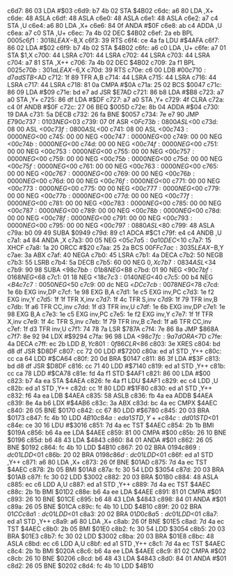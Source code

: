 c6d7: 86 03     LDA    #$03
c6d9: b7 4b 02  STA    $4B02
c6dc: a6 80     LDA    ,X+
c6de: 48        ASLA
c6df: 48        ASLA
c6e0: 48        ASLA
c6e1: 48        ASLA
c6e2: a7 c4     STA    ,U
c6e4: a6 80     LDA    ,X+
c6e6: 84 0f     ANDA   #$0F
c6e8: ab c4     ADDA   ,U
c6ea: a7 c0     STA    ,U+
c6ec: 7a 4b 02  DEC    $4B02
c6ef: 2a eb     BPL    $0005
c6f1: 30 18     LEAX   -$8,X
c6f3: 39        RTS
c6f4: ce 4a fa  LDU    #$4AFA
c6f7: 86 02     LDA    #$02
c6f9: b7 4b 02  STA    $4B02
c6fc: a6 c0     LDA    ,U+
c6fe: a7 01     STA    $1,X
c700: 44        LSRA
c701: 44        LSRA
c702: 44        LSRA
c703: 44        LSRA
c704: a7 81     STA    ,X++
c706: 7a 4b 02  DEC    $4B02
c709: 2a f1     BPL    $0025
c70b: 30 1a     LEAX   -$6,X
c70d: 39        RTS
c70e: c6 00     LDB    #$00
c710: d7 ad     STB    <$AD
c712: 1f 89     TFR    A,B
c714: 44        LSRA
c715: 44        LSRA
c716: 44        LSRA
c717: 44        LSRA
c718: 81 0a     CMPA   #$0A
c71a: 25 02     BCS    $0047
c71c: 86 09     LDA    #$09
c71e: bd e7 ad  JSR    $E7AD
c721: 86 b8     LDA    #$B8
c723: a7 a0     STA    ,Y+
c725: 86 df     LDA    #$DF
c727: a7 a0     STA    ,Y+
c729: 4f        CLRA
c72a: c4 0f     ANDB   #$0F
c72c: 27 06     BEQ    $005D
c72e: 8b 04     ADDA   #$04
c730: 19        DAA
c731: 5a        DECB
c732: 26 fa     BNE    $0057
c734: 7e e7 90  JMP    $E790
c737: 01 03     NEG    <$03
c739: 07 0f     ASR    <$0F
c73b: 08 00     ASL    <$00
c73d: 08 00     ASL    <$00
c73f: 08 00     ASL    <$00
c741: 08 00     ASL    <$00
c743: 00 00     NEG    <$00
c745: 00 00     NEG    <$00
c747: 00 00     NEG    <$00
c749: 00 00     NEG    <$00
c74b: 00 00     NEG    <$00
c74d: 00 00     NEG    <$00
c74f: 00 00     NEG    <$00
c751: 00 00     NEG    <$00
c753: 00 00     NEG    <$00
c755: 00 00     NEG    <$00
c757: 00 00     NEG    <$00
c759: 00 00     NEG    <$00
c75b: 00 00     NEG    <$00
c75d: 00 00     NEG    <$00
c75f: 00 00     NEG    <$00
c761: 00 00     NEG    <$00
c763: 00 00     NEG    <$00
c765: 00 00     NEG    <$00
c767: 00 00     NEG    <$00
c769: 00 00     NEG    <$00
c76b: 00 00     NEG    <$00
c76d: 00 00     NEG    <$00
c76f: 00 00     NEG    <$00
c771: 00 00     NEG    <$00
c773: 00 00     NEG    <$00
c775: 00 00     NEG    <$00
c777: 00 00     NEG    <$00
c779: 00 00     NEG    <$00
c77b: 00 00     NEG    <$00
c77d: 00 00     NEG    <$00
c77f: 00 00     NEG    <$00
c781: 00 00     NEG    <$00
c783: 00 00     NEG    <$00
c785: 00 00     NEG    <$00
c787: 00 00     NEG    <$00
c789: 00 00     NEG    <$00
c78b: 00 00     NEG    <$00
c78d: 00 00     NEG    <$00
c78f: 00 00     NEG    <$00
c791: 00 00     NEG    <$00
c793: 00 00     NEG    <$00
c795: 00 00     NEG    <$00
c797: 08 80     ASL    <$80
c799: 48        ASLA
c79a: b0 09 49  SUBA   $0949
c79d: 89 c1     ADCA   #$C1
c79f: e4 c4     ANDB   ,U
c7a1: a4 84     ANDA   ,X
c7a3: 00 05     NEG    <$05
c7a5: 0a 10     DEC    <$10
c7a7: 15        XHCF
c7a8: 1a 20     ORCC   #$20
c7aa: 25 2a     BCS    $00FF
c7ac: 30 35     LEAX   -$B,Y
c7ae: 3a        ABX
c7af: 40        NEGA
c7b0: 45        LSRA
c7b1: 4a        DECA
c7b2: 50        NEGB
c7b3: 55        LSRB
c7b4: 5a        DECB
c7b5: 60 00     NEG    $0,X
c7b7: 08 34     ASL    <$34
c7b9: 90 98     SUBA   <$98
c7bb: 01 b8     NEG    <$B8
c7bd: 01 90     NEG    <$90
c7bf: 01 68     NEG    <$68
c7c1: 01 18     NEG    <$18
c7c3: 01 40     NEG    <$40
c7c5: 00 b4     NEG    <$B4
c7c7: 00 50     NEG    <$50
c7c9: 00 dc     NEG    <$DC
c7cb: 00 78     NEG    <$78
c7cd: 1e 6b     EXG    inv,DP
c7cf: 1e 98     EXG    B,A
c7d1: 1e c5     EXG    inv,PC
c7d3: 1e f2     EXG    inv,Y
c7d5: 1f 1f     TFR    X,inv
c7d7: 1f 4c     TFR    S,inv
c7d9: 1f 79     TFR    inv,B
c7db: 1f a6     TFR    CC,inv
c7dd: 1f d3     TFR    inv,U
c7df: 1e 6b     EXG    inv,DP
c7e1: 1e 98     EXG    B,A
c7e3: 1e c5     EXG    inv,PC
c7e5: 1e f2     EXG    inv,Y
c7e7: 1f 1f     TFR    X,inv
c7e9: 1f 4c     TFR    S,inv
c7eb: 1f 79     TFR    inv,B
c7ed: 1f a6     TFR    CC,inv
c7ef: 1f d3     TFR    inv,U
c7f1: 74 78 7a  LSR    $787A
c7f4: 7e 86 8a  JMP    $868A
c7f7: 8e 92 94  LDX    #$9294
c7fa: 96 98     LDA    <$98
c7fc: 9a 7d     ORA    <$7D
c7fe: 4a        DECA
c7ff: ec 2b     LDD    $B,Y
c801: 0f 86     CLR    <$86
c803: 3e        XRES
c804: bd d8 df  JSR    $D8DF
c807: cc 72 00  LDD    #$7200
c80a: ed a1     STD    ,Y++
c80c: cc ca 64  LDD    #$CA64
c80f: 20 0d     BRA    $0147
c811: 86 3f     LDA    #$3F
c813: bd d8 df  JSR    $D8DF
c816: cc 71 40  LDD    #$7140
c819: ed a1     STD    ,Y++
c81b: cc ca 78  LDD    #$CA78
c81e: fd 4a f1  STD    $4AF1
c821: 86 00     LDA    #$00
c823: b7 4a ea  STA    $4AEA
c826: fe 4a f1  LDU    $4AF1
c829: ec c4     LDD    ,U
c82b: ed a1     STD    ,Y++
c82d: cc 1f 80  LDD    #$1F80
c830: ed a1     STD    ,Y++
c832: f6 4a ea  LDB    $4AEA
c835: 58        ASLB
c836: fb 4a ea  ADDB   $4AEA
c839: 8e 4a b6  LDX    #$4AB6
c83c: 3a        ABX
c83d: bc 4a ec  CMPX   $4AEC
c840: 26 05     BNE    $0170
c842: cc 67 80  LDD    #$6780
c845: 20 03     BRA    $0173
c847: fc 4b 10  LDD    $4B10
c84a: ed a1     STD    ,Y++
c84c: dd 01     STD    <$01
c84e: ce 30 16  LDU    #$3016
c851: 7d 4a ec  TST    $4AEC
c854: 2b 1b     BMI    $019A
c856: b6 4a ee  LDA    $4AEE
c859: 81 00     CMPA   #$00
c85b: 26 10     BNE    $0196
c85d: b6 48 43  LDA    $4843
c860: 84 01     ANDA   #$01
c862: 26 05     BNE    $0192
c864: fc 4b 10  LDD    $4B10
c867: 20 02     BRA    $0194
c869: dc 01     LDD    <$01
c86b: 20 02     BRA    $0198
c86d: dc 01     LDD    <$01
c86f: ed a1     STD    ,Y++
c871: a6 80     LDA    ,X+
c873: 26 0f     BNE    $01AD
c875: 7d 4a ec  TST    $4AEC
c878: 2b 05     BMI    $01A8
c87a: fc 30 54  LDD    $3054
c87d: 20 03     BRA    $01AB
c87f: fc 30 02  LDD    $3002
c882: 20 03     BRA    $01B0
c884: 48        ASLA
c885: ec c6     LDD    A,U
c887: ed a1     STD    ,Y++
c889: 7d 4a ec  TST    $4AEC
c88c: 2b 1b     BMI    $01D2
c88e: b6 4a ee  LDA    $4AEE
c891: 81 01     CMPA   #$01
c893: 26 10     BNE    $01CE
c895: b6 48 43  LDA    $4843
c898: 84 01     ANDA   #$01
c89a: 26 05     BNE    $01CA
c89c: fc 4b 10  LDD    $4B10
c89f: 20 02     BRA    $01CC
c8a1: dc 01     LDD    <$01
c8a3: 20 02     BRA    $01D0
c8a5: dc 01     LDD    <$01
c8a7: ed a1     STD    ,Y++
c8a9: a6 80     LDA    ,X+
c8ab: 26 0f     BNE    $01E5
c8ad: 7d 4a ec  TST    $4AEC
c8b0: 2b 05     BMI    $01E0
c8b2: fc 30 54  LDD    $3054
c8b5: 20 03     BRA    $01E3
c8b7: fc 30 02  LDD    $3002
c8ba: 20 03     BRA    $01E8
c8bc: 48        ASLA
c8bd: ec c6     LDD    A,U
c8bf: ed a1     STD    ,Y++
c8c1: 7d 4a ec  TST    $4AEC
c8c4: 2b 1b     BMI    $020A
c8c6: b6 4a ee  LDA    $4AEE
c8c9: 81 02     CMPA   #$02
c8cb: 26 10     BNE    $0206
c8cd: b6 48 43  LDA    $4843
c8d0: 84 01     ANDA   #$01
c8d2: 26 05     BNE    $0202
c8d4: fc 4b 10  LDD    $4B10
